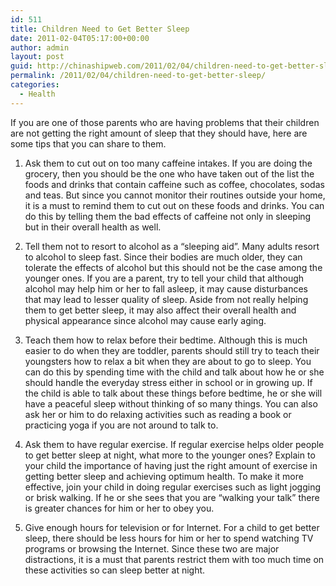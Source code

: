 ```yaml
---
id: 511
title: Children Need to Get Better Sleep
date: 2011-02-04T05:17:00+00:00
author: admin
layout: post
guid: http://chinashipweb.com/2011/02/04/children-need-to-get-better-sleep/
permalink: /2011/02/04/children-need-to-get-better-sleep/
categories:
  - Health
---
```

If you are one of those parents who are having problems that their children are not getting the right amount of sleep that they should have, here are some tips that you can share to them. 

1. Ask them to cut out on too many caffeine intakes. If you are doing the grocery, then you should be the one who have taken out of the list the foods and drinks that contain caffeine such as coffee, chocolates, sodas and teas. But since you cannot monitor their routines outside your home, it is a must to remind them to cut out on these foods and drinks. You can do this by telling them the bad effects of caffeine not only in sleeping but in their overall health as well. 

2. Tell them not to resort to alcohol as a &#8220;sleeping aid&#8221;. Many adults resort to alcohol to sleep fast. Since their bodies are much older, they can tolerate the effects of alcohol but this should not be the case among the younger ones. If you are a parent, try to tell your child that although alcohol may help him or her to fall asleep, it may cause disturbances that may lead to lesser quality of sleep. Aside from not really helping them to get better sleep, it may also affect their overall health and physical appearance since alcohol may cause early aging. 

3. Teach them how to relax before their bedtime. Although this is much easier to do when they are toddler, parents should still try to teach their youngsters how to relax a bit when they are about to go to sleep. You can do this by spending time with the child and talk about how he or she should handle the everyday stress either in school or in growing up. If the child is able to talk about these things before bedtime, he or she will have a peaceful sleep without thinking of so many things. You can also ask her or him to do relaxing activities such as reading a book or practicing yoga if you are not around to talk to. 

4. Ask them to have regular exercise. If regular exercise helps older people to get better sleep at night, what more to the younger ones? Explain to your child the importance of having just the right amount of exercise in getting better sleep and achieving optimum health. To make it more effective, join your child in doing regular exercises such as light jogging or brisk walking. If he or she sees that you are &#8220;walking your talk&#8221; there is greater chances for him or her to obey you. 

5. Give enough hours for television or for Internet. For a child to get better sleep, there should be less hours for him or her to spend watching TV programs or browsing the Internet. Since these two are major distractions, it is a must that parents restrict them with too much time on these activities so can sleep better at night.